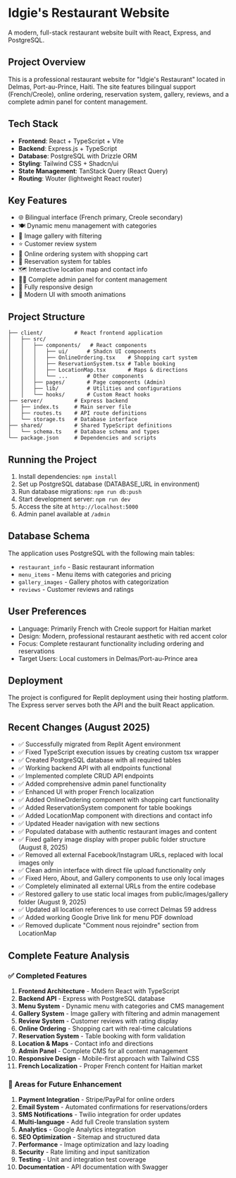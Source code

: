 # Idgie's Restaurant Website

A modern, full-stack restaurant website built with React, Express, and PostgreSQL.

## Project Overview

This is a professional restaurant website for "Idgie's Restaurant" located in Delmas, Port-au-Prince, Haiti. The site features bilingual support (French/Creole), online ordering, reservation system, gallery, reviews, and a complete admin panel for content management.

## Tech Stack

- **Frontend**: React + TypeScript + Vite
- **Backend**: Express.js + TypeScript  
- **Database**: PostgreSQL with Drizzle ORM
- **Styling**: Tailwind CSS + Shadcn/ui
- **State Management**: TanStack Query (React Query)
- **Routing**: Wouter (lightweight React router)

## Key Features

- 🌐 Bilingual interface (French primary, Creole secondary)
- 🍽️ Dynamic menu management with categories
- 📸 Image gallery with filtering
- ⭐ Customer review system
- 🛒 Online ordering system with shopping cart
- 📅 Reservation system for tables
- 🗺️ Interactive location map and contact info
- 👨‍💼 Complete admin panel for content management
- 📱 Fully responsive design
- 🎨 Modern UI with smooth animations

## Project Structure

```
├── client/          # React frontend application
│   ├── src/
│   │   ├── components/   # React components
│   │   │   ├── ui/      # Shadcn UI components
│   │   │   ├── OnlineOrdering.tsx    # Shopping cart system
│   │   │   ├── ReservationSystem.tsx # Table booking
│   │   │   ├── LocationMap.tsx       # Maps & directions
│   │   │   └── ...      # Other components
│   │   ├── pages/       # Page components (Admin)
│   │   ├── lib/         # Utilities and configurations
│   │   └── hooks/       # Custom React hooks
├── server/          # Express backend
│   ├── index.ts     # Main server file
│   ├── routes.ts    # API route definitions
│   └── storage.ts   # Database interface
├── shared/          # Shared TypeScript definitions
│   └── schema.ts    # Database schema and types
└── package.json     # Dependencies and scripts
```

## Running the Project

1. Install dependencies: `npm install`
2. Set up PostgreSQL database (DATABASE_URL in environment)
3. Run database migrations: `npm run db:push`
4. Start development server: `npm run dev`
5. Access the site at `http://localhost:5000`
6. Admin panel available at `/admin`

## Database Schema

The application uses PostgreSQL with the following main tables:
- `restaurant_info` - Basic restaurant information
- `menu_items` - Menu items with categories and pricing
- `gallery_images` - Gallery photos with categorization
- `reviews` - Customer reviews and ratings

## User Preferences

- Language: Primarily French with Creole support for Haitian market
- Design: Modern, professional restaurant aesthetic with red accent color
- Focus: Complete restaurant functionality including ordering and reservations
- Target Users: Local customers in Delmas/Port-au-Prince area

## Deployment

The project is configured for Replit deployment using their hosting platform. The Express server serves both the API and the built React application.

## Recent Changes (August 2025)

- ✅ Successfully migrated from Replit Agent environment  
- ✅ Fixed TypeScript execution issues by creating custom tsx wrapper
- ✅ Created PostgreSQL database with all required tables
- ✅ Working backend API with all endpoints functional
- ✅ Implemented complete CRUD API endpoints 
- ✅ Added comprehensive admin panel functionality
- ✅ Enhanced UI with proper French localization
- ✅ Added OnlineOrdering component with shopping cart functionality
- ✅ Added ReservationSystem component for table bookings
- ✅ Added LocationMap component with directions and contact info
- ✅ Updated Header navigation with new sections
- ✅ Populated database with authentic restaurant images and content
- ✅ Fixed gallery image display with proper public folder structure (August 8, 2025)
- ✅ Removed all external Facebook/Instagram URLs, replaced with local images only
- ✅ Clean admin interface with direct file upload functionality only  
- ✅ Fixed Hero, About, and Gallery components to use only local images
- ✅ Completely eliminated all external URLs from the entire codebase
- ✅ Restored gallery to use static local images from public/images/gallery folder (August 9, 2025)
- ✅ Updated all location references to use correct Delmas 59 address
- ✅ Added working Google Drive link for menu PDF download
- ✅ Removed duplicate "Comment nous rejoindre" section from LocationMap

## Complete Feature Analysis

### ✅ Completed Features
1. **Frontend Architecture** - Modern React with TypeScript
2. **Backend API** - Express with PostgreSQL database
3. **Menu System** - Dynamic menu with categories and CMS management
4. **Gallery System** - Image gallery with filtering and admin management
5. **Review System** - Customer reviews with rating display
6. **Online Ordering** - Shopping cart with real-time calculations
7. **Reservation System** - Table booking with form validation
8. **Location & Maps** - Contact info and directions
9. **Admin Panel** - Complete CMS for all content management
10. **Responsive Design** - Mobile-first approach with Tailwind CSS
11. **French Localization** - Proper French content for Haitian market

### 🔄 Areas for Future Enhancement
1. **Payment Integration** - Stripe/PayPal for online orders
2. **Email System** - Automated confirmations for reservations/orders
3. **SMS Notifications** - Twilio integration for order updates
4. **Multi-language** - Add full Creole translation system
5. **Analytics** - Google Analytics integration
6. **SEO Optimization** - Sitemap and structured data
7. **Performance** - Image optimization and lazy loading
8. **Security** - Rate limiting and input sanitization
9. **Testing** - Unit and integration test coverage
10. **Documentation** - API documentation with Swagger